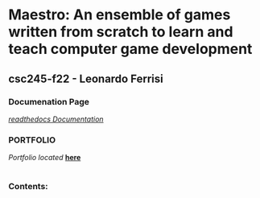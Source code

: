 # Maestro: An ensemble of games written from scratch to learn and teach computer game development

## csc245-f22 - Leonardo Ferrisi

### Documenation Page
[*readthedocs Documentation*](https://csc245-maestro.readthedocs.io/en/latest/)




### PORTFOLIO

*Portfolio located* [**here**](/portfolio.md)

#
### Contents:

